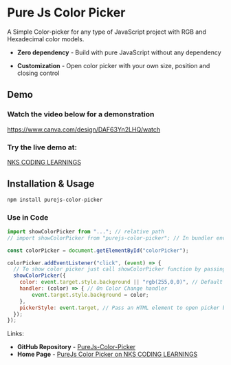 # Pure Js Color Picker
A Simple Color-picker for any type of JavaScript project with RGB and Hexadecimal color models.

* **Zero dependency** - Build with pure JavaScript without any dependency

* **Customization** - Open color picker with your own size, position and closing control

## Demo
### Watch the video below for a demonstration
https://www.canva.com/design/DAF63Yn2LHQ/watch

### Try the live demo at:
[NKS CODING LEARNINGS](https://code.nkslearning.com/blogs/pure-js-color-picker-home-page_65b208fd17df115bb28b)

## Installation & Usage

```sh
npm install purejs-color-picker
```

### Use in Code
```js
import showColorPicker from "..."; // relative path
// import showColorPicker from "purejs-color-picker"; // In bundler environment like in React App

const colorPicker = document.getElementById("colorPicker");

colorPicker.addEventListener("click", (event) => {
  // To show color picker just call showColorPicker function by passing an object with properties as required
  showColorPicker({
    color: event.target.style.background || "rgb(255,0,0)", // Default color
    handler: (color) => { // On Color Change handler
        event.target.style.background = color;
    },
    pickerStyle: event.target, // Pass an HTML element to open picker based on element position OR inline style for picker
  });
});
```

Links: 
* **GitHub Repository** - [PureJs-Color-Picker](https://github.com/NKSCodingLearnings/PureJs-Color-Picker)
* **Home Page** - [PureJs Color Picker on NKS CODING LEARNINGS](https://code.nkslearning.com/blogs/pure-js-color-picker-home-page_65b208fd17df115bb28b)